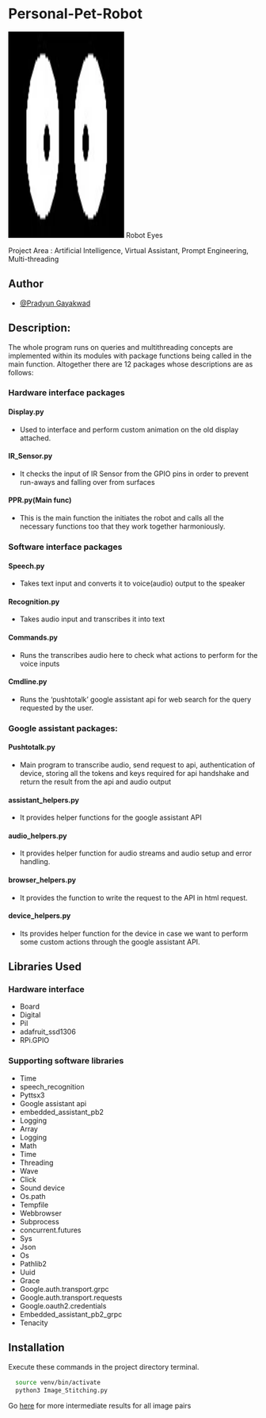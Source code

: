 # Personal-Pet-Robot

<img src="https://github.com/Pglol03/Personal-Pet-Robot/blob/master/Images/07-eyes_front.png" alt="RobotEyes.jpg" width="234" height="416" /> Robot Eyes

Project Area : Artificial Intelligence, Virtual Assistant, Prompt Engineering, Multi-threading


## Author

- [@Pradyun Gayakwad](https://www.github.com/Pglol03)


## Description:
The whole program runs on queries and multithreading concepts are implemented within its modules with package functions being called in the main function. Altogether there are 12 packages whose descriptions are as follows:

### Hardware interface packages

#### Display.py
- Used to interface and perform custom animation on the old display attached.

#### IR_Sensor.py
- It checks the input of IR Sensor from the GPIO pins in order to prevent run-aways and falling over from surfaces

#### PPR.py(Main func)
- This is the main function the initiates the robot and calls all the necessary functions too that they work together harmoniously.

### Software interface packages

#### Speech.py
- Takes text input and converts it to voice(audio) output to the speaker

#### Recognition.py
- Takes audio input and transcribes it into text

#### Commands.py
- Runs the transcribes audio here to check what actions to perform for the voice inputs

#### Cmdline.py
- Runs the ‘pushtotalk’ google assistant api for web search for the query requested by the user.

### Google assistant packages:

#### Pushtotalk.py
- Main program to transcribe audio, send request to api, authentication of device, storing all the tokens and keys required for api handshake and return the result from the api and audio output

#### assistant_helpers.py
- It provides helper functions for the google assistant API

#### audio_helpers.py
- It provides helper function for audio streams and audio setup and error handling.

#### browser_helpers.py
- It provides the function to write the request to the API in html request.

#### device_helpers.py
- Its provides helper function for the device in case we want to perform some custom actions through the google assistant API.

## Libraries Used

### Hardware interface 
- Board
- Digital
- Pil
- adafruit_ssd1306
- RPi.GPIO

### Supporting software libraries
- Time
- speech_recognition
- Pyttsx3
- Google assistant api
- embedded_assistant_pb2
- Logging
- Array
- Logging
- Math
- Time
- Threading
- Wave
- Click
- Sound device
- Os.path
- Tempfile
- Webbrowser
- Subprocess
- concurrent.futures
- Sys
- Json
- Os
- Pathlib2
- Uuid
- Grace
- Google.auth.transport.grpc
- Google.auth.transport.requests
- Google.oauth2.credentials
- Embedded_assistant_pb2_grpc
- Tenacity

## Installation

Execute these commands in the project directory terminal.

```bash
  source venv/bin/activate
  python3 Image_Stitching.py 
```
Go [here](./input/p4/results) for more intermediate results for all image pairs

